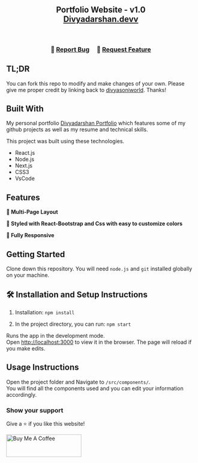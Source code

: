 <h2 align="center">
  Portfolio Website - v1.0<br/>
  <a href="https://divyadarshan.netlify.app/" target="_blank">Divyadarshan.devv</a>
</h2>

<br/>

<h3 align="center">
    🔹
    <a href="https://github.com/divyasoniworld/myportfolio/issues">Report Bug</a> &nbsp; &nbsp;
    🔹
    <a href="https://github.com/divyasoniworld/myportfolio/issues">Request Feature</a>
</h3>

## TL;DR

You can fork this repo to modify and make changes of your own. Please give me proper credit by linking back to [divyasoniworld](https://github.com/divyasoniworld/myportfolio). Thanks!

## Built With

My personal portfolio <a href="https://divyadarshan.netlify.app/" target="_blank">Divyadarshan Portfolio</a> which features some of my github projects as well as my resume and technical skills.<br/>

This project was built using these technologies.

- React.js
- Node.js
- Next.js
- CSS3
- VsCode

## Features

**📖 Multi-Page Layout**

**🎨 Styled with React-Bootstrap and Css with easy to customize colors**

**📱 Fully Responsive**

## Getting Started

Clone down this repository. You will need `node.js` and `git` installed globally on your machine.

## 🛠 Installation and Setup Instructions

1. Installation: `npm install`

2. In the project directory, you can run: `npm start`

Runs the app in the development mode.\
Open [http://localhost:3000](http://localhost:3000) to view it in the browser.
The page will reload if you make edits.

## Usage Instructions

Open the project folder and Navigate to `/src/components/`. <br/>
You will find all the components used and you can edit your information accordingly.

### Show your support

Give a ⭐ if you like this website!

<a href="https://www.buymeacoffee.com/divyadarshan" target="_blank"><img src="https://cdn.buymeacoffee.com/buttons/v2/default-violet.png" alt="Buy Me A Coffee" height="60px" width="200px"></a>
